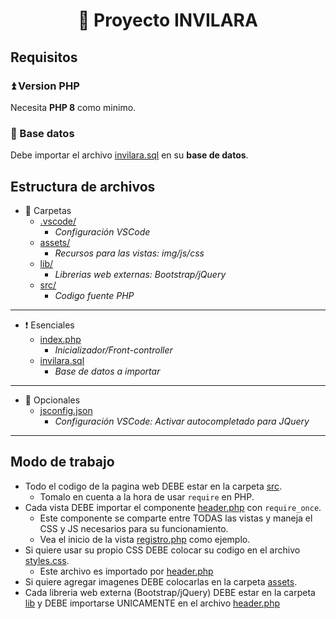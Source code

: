 <h1 align=center>
    🍏 Proyecto INVILARA
</h1>

## Requisitos

### ⏫ Version PHP

Necesita **PHP 8** como minimo.

### 📄 Base datos

Debe importar el archivo [invilara.sql](invilara.sql) en su **base de datos**.

## Estructura de archivos

- 📁 Carpetas
    - [.vscode/](.vscode/)
        - *Configuración VSCode*
    - [assets/](assets/)
        - *Recursos para las vistas: img/js/css*
    - [lib/](lib/)
        - *Librerias web externas: Bootstrap/jQuery*
    - [src/](src/)
        - *Codigo fuente PHP*

---

- ❗ Esenciales
    - [index.php](index.php)
        - *Inicializador/Front-controller*
    - [invilara.sql](invilara.sql)
        - *Base de datos a importar*

---

- 🔵 Opcionales
    - [jsconfig.json](jsconfig.json)
        - *Configuración VSCode: Activar autocompletado para JQuery*

---

## Modo de trabajo

- Todo el codigo de la pagina web DEBE estar en la carpeta [src](src/).
    - Tomalo en cuenta a la hora de usar `require` en PHP.
- Cada vista DEBE importar el componente [header.php](src/vista/componentes/header.php) con `require_once`.
    - Este componente se comparte entre TODAS las vistas y maneja el CSS y JS necesarios para su funcionamiento.
    - Vea el inicio de la vista [registro.php](src/vista/registro.php) como ejemplo.
- Si quiere usar su propio CSS DEBE colocar su codigo en el archivo [styles.css](assets/styles.css).
    - Este archivo es importado por [header.php](src/vista/componentes/header.php)
- Si quiere agregar imagenes DEBE colocarlas en la carpeta [assets](assets/).
- Cada libreria web externa (Bootstrap/jQuery) DEBE estar en la carpeta [lib](lib/) y DEBE importarse UNICAMENTE en el archivo [header.php](src/vista/componentes/header.php)